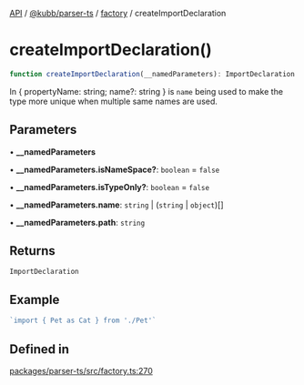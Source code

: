 [API](../../../../../packages.md) / [@kubb/parser-ts](../../../index.md) / [factory](../index.md) / createImportDeclaration

# createImportDeclaration()

```ts
function createImportDeclaration(__namedParameters): ImportDeclaration
```

In { propertyName: string; name?: string } is `name` being used to make the type more unique when multiple same names are used.

## Parameters

• **\_\_namedParameters**

• **\_\_namedParameters.isNameSpace?**: `boolean` = `false`

• **\_\_namedParameters.isTypeOnly?**: `boolean` = `false`

• **\_\_namedParameters.name**: `string` \| (`string` \| `object`)[]

• **\_\_namedParameters.path**: `string`

## Returns

`ImportDeclaration`

## Example

```ts
`import { Pet as Cat } from './Pet'`
```

## Defined in

[packages/parser-ts/src/factory.ts:270](https://github.com/kubb-project/kubb/blob/7f30045af96d8c89b6cda0a30f7535f095a0cb45/packages/parser-ts/src/factory.ts#L270)
